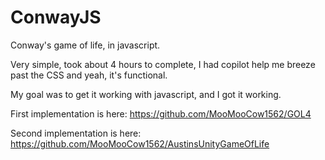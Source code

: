 # ConwayJS
Conway's game of life, in javascript.

Very simple, took about 4 hours to complete, I had copilot help me breeze past the CSS and yeah, it's functional.

My goal was to get it working with javascript,
and I got it working.

First implementation is here: https://github.com/MooMooCow1562/GOL4

Second implementation is here: https://github.com/MooMooCow1562/AustinsUnityGameOfLife
